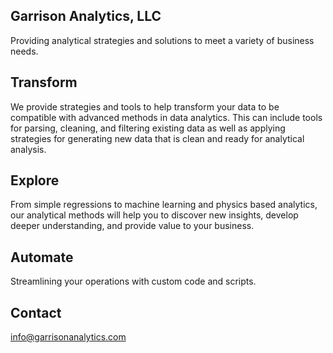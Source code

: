 ## Garrison Analytics, LLC

Providing analytical strategies and solutions to meet a variety of business needs. 

## Transform
We provide strategies and tools to help transform your data to be compatible with advanced methods in data analytics.  This can include tools for parsing, cleaning, and filtering existing data as well as applying strategies for generating new data that is clean and ready for analytical analysis.

## Explore
From simple regressions to machine learning and physics based analytics, our analytical methods will help you to discover new insights, develop deeper understanding, and provide value to your business. 

## Automate
Streamlining your operations with custom code and scripts.

## Contact
<info@garrisonanalytics.com>

